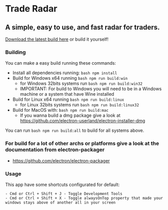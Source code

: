 # Trade Radar

## A simple, easy to use, and fast radar for traders.
<a href="https://github.com/darthyd/traderadar/releases/download/v.0.0.3_ALPHA/trade-radar-win32-x64.exe">Download the latest build here</a> or build it yourself!

### Building

You can make a easy build running these commands:

- Install all dependencies running: `bash npm install`
- Build for Windows x64 running `bash npm run build:win`
  - for Windows 32bits systems run `bash npm run build:win32`
  - IMPORTANT: For build to Windows you will need to be in a Windows machine or a system that have Wine installed
- Build for Linux x64 running `bash npm run build:linux`
  - for Linux 32bits systems run `bash npm run build:linux32`
- Build for MacOS with: `bash npm run build:mac`
  - If you wanna build a dmg package give a look at https://github.com/electron-userland/electron-installer-dmg

You can run `bash npm run build:all` to build for all systems above.

### For build for a lot of other archs or platforms give a look at the documentation from electron-packager

- https://github.com/electron/electron-packager

### Usage

This app have some shortcuts configurated for default:

    - Cmd or Ctrl + Shift + J - Toggle Development Tools
    - Cmd or Ctrl + Shift + X - Toggle alwaysOnTop property that made your windows stays above of another all in your screen
